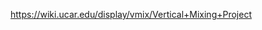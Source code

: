 <a href='https://wiki.ucar.edu/display/vmix/Vertical+Mixing+Project'><a href='https://wiki.ucar.edu/display/vmix/Vertical+Mixing+Project'>https://wiki.ucar.edu/display/vmix/Vertical+Mixing+Project</a></a>